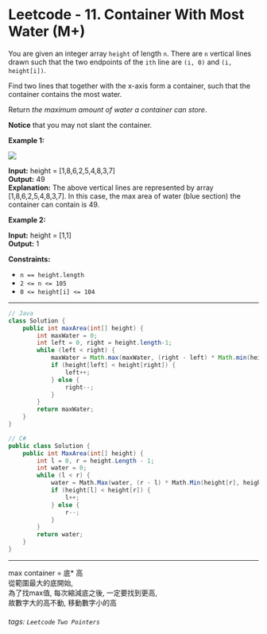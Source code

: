 Leetcode - 11. Container With Most Water (M+)
=================================================

You are given an integer array `height` of length `n`. There are `n` vertical lines drawn such that the two endpoints of the `ith` line are `(i, 0)` and `(i, height[i])`.

Find two lines that together with the x-axis form a container, such that the container contains the most water.

Return _the maximum amount of water a container can store_.

**Notice** that you may not slant the container.

**Example 1:**

![](https://miro.medium.com/max/700/0*IkLVAaoW_UXbNlmK.jpg)

**Input:** height = \[1,8,6,2,5,4,8,3,7\]  
**Output:** 49  
**Explanation:** The above vertical lines are represented by array \[1,8,6,2,5,4,8,3,7\]. In this case, the max area of water (blue section) the container can contain is 49.

**Example 2:**

**Input:** height = \[1,1\]  
**Output:** 1

**Constraints:**

-   `n == height.length`
-   `2 <= n <= 105`
-   `0 <= height[i] <= 104`

---

```java
// Java  
class Solution {  
    public int maxArea(int[] height) {  
        int maxWater = 0;  
        int left = 0, right = height.length-1;  
        while (left < right) {  
            maxWater = Math.max(maxWater, (right - left) * Math.min(height[right], height[left]));  
            if (height[left] < height[right]) {  
                left++;  
            } else {  
                right--;  
            }  
        }  
        return maxWater;  
    }  
}
```

```csharp
// C#  
public class Solution {  
    public int MaxArea(int[] height) {  
        int l = 0, r = height.Length - 1;  
        int water = 0;  
        while (l < r) {  
            water = Math.Max(water, (r - l) * Math.Min(height[r], height[l]));  
            if (height[l] < height[r]) {  
                l++;  
            } else {  
                r--;  
            }  
        }  
        return water;  
    }  
}
```

---

max container = 底* 高  
從範圍最大的底開始,  
為了找max值, 每次縮減底之後, 一定要找到更高,  
故數字大的高不動, 移動數字小的高


###### tags: `Leetcode` `Two Pointers`